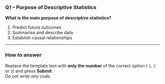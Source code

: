 ### Q1 – Purpose of Descriptive Statistics

**What is the main purpose of descriptive statistics?**

1. Predict future outcomes  
2. Summarise and describe data  
3. Establish causal relationships  

---

### How to answer  
Replace the template text with **only the number** of the correct option ( `1`, `2` or `3`) and press **Submit**.  
_Do not write any code._

